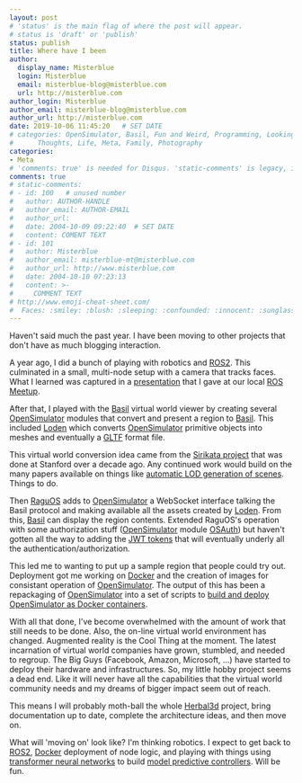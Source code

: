 ```yaml
---
layout: post
# 'status' is the main flag of where the post will appear.
# status is 'draft' or 'publish'
status: publish
title: Where have I been
author:
  display_name: Misterblue
  login: Misterblue
  email: misterblue-blog@misterblue.com
  url: http://misterblue.com
author_login: Misterblue
author_email: misterblue-blog@misterblue.com
author_url: http://misterblue.com
date: 2019-10-06 11:45:20   # SET DATE
# categories: OpenSimulator, Basil, Fun and Weird, Programming, LookingGlass, Travel
#      Thoughts, Life, Meta, Family, Photography
categories:
- Meta
# 'comments: true' is needed for Disqus. 'static-comments' is legacy, imbedded comments.
comments: true
# static-comments:
# - id: 100   # unused number
#   author: AUTHOR-HANDLE
#   author_email: AUTHOR-EMAIL
#   author_url:
#   date: 2004-10-09 09:22:40  # SET DATE
#   content: COMENT TEXT
# - id: 101
#   author: Misterblue
#   author_email: misterblue-mt@misterblue.com
#   author_url: http://www.misterblue.com
#   date: 2004-10-10 07:23:13
#   content: >-
#     COMMENT TEXT
# http://www.emoji-cheat-sheet.com/
#  Faces: :smiley: :blush: :sleeping: :confounded: :innocent: :sunglasses: :sleepy:
---
```

Haven't said much the past year.
I have been moving to other projects that don't have as much blogging interaction.

A year ago, I did a bunch of playing with robotics and [ROS2]. This culminated in
a small, multi-node setup with a camera that tracks faces.
What I learned was captured in a [presentation] that I gave at our
local [ROS Meetup].

After that, I played with the [Basil] virtual world viewer by creating several
[OpenSimulator] modules that convert and present a region to [Basil].
This included [Loden] which converts [OpenSimulator] primitive objects
into meshes and eventually a [GLTF] format file.

This virtual world conversion idea came from the [Sirikata project] that was
done at Stanford over a decade ago. Any continued work would build on the 
many papers available on things like [automatic LOD generation of scenes].
Things to do.

Then [RaguOS] adds to [OpenSimulator] a WebSocket interface talking the Basil
protocol and making available all the assets created by [Loden].
From this, [Basil] can display the region contents.
Extended RaguOS's operation with some authorization stuff ([OpenSimulator] module [OSAuth])
but haven't gotten all the way to adding the [JWT tokens]
that will eventually underly all the authentication/authorization.

This led me to wanting to put up a sample region that people could try out.
Deployment got me working on [Docker] and the creation of images for
consistant operation of [OpenSimulator]. The output of this has been
a repackaging of [OpenSimulator] into a set of scripts to
[build and deploy OpenSimulator as Docker containers].

With all that done, I've become overwhelmed with the amount of work that still
needs to be done. Also, the on-line virtual world environment has changed.
Augmented reality is the Cool Thing at the moment.
The latest incarnation of virtual world companies have grown, stumbled, and
needed to regroup.
The Big Guys (Facebook, Amazon, Microsoft, ...) have started to deploy their hardware and 
infrastructures.
So, my little hobby project seems a dead end.
Like it will never have all the capabilities that the virtual world community needs
and my dreams of bigger impact seem out of reach.

This means I will probably moth-ball the whole [Herbal3d] project, bring documentation
up to date, complete the architecture ideas, and then move on.

What will 'moving on' look like?
I'm thinking robotics.
I expect to get back to [ROS2], [Docker] deployment of node logic, and
playing with things using [transformer neural networks]
to build
[model predictive controllers].
Will be fun.

[ROS2]: https://index.ros.org/doc/ros2/
[presentation]: https://drive.google.com/open?id=1gY9ByfrH92V28EUl5SoEEkMiymYqme7H
[ROS Meetup]: https://www.meetup.com/Robot-Operating-System-ROS-Development/
[Basil]: https://github.com/Herbal3d/basil
[OpenSimulator]: https://opensimulator.org/
[Loden]: https://github.com/Herbal3d/Loden
[GLTF]: https://www.khronos.org/gltf/
[RaguOS]: https://github.com/Herbal3d/RaguOS
[Herbal3d]: https://herbal3d.org/
[OSAuth]: https://github.com/Herbal3d/OSAuthModule
[JWT tokens]: https://jwt.io/
[Docker]: https://www.docker.com/
[Sirikata project]: http://sing.stanford.edu/pubs/sirikata-atc12.pdf
[automatic LOD generation of scenes]: https://hal.inria.fr/hal-01113078/file/manuscript.pdf
[build and deploy OpenSimulator as Docker containers]: https://github.com/Misterblue/opensim-docker
[model predictive controllers]: https://en.wikipedia.org/wiki/Model_predictive_control
[transformer neural networks]: https://medium.com/inside-machine-learning/what-is-a-transformer-d07dd1fbec04
